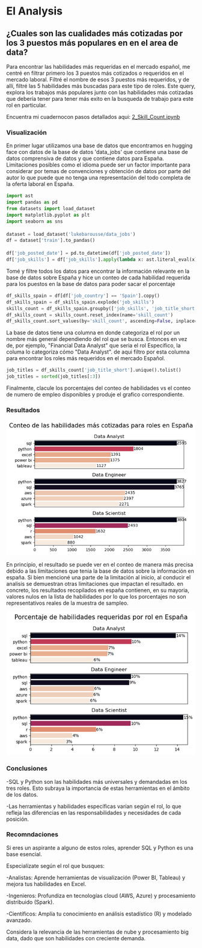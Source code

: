 # El Analysis
## ¿Cuales son las cualidades más cotizadas por los 3 puestos más populares en en el area de data?
Para encontrar las habilidades más requeridas en el mercado español, me centré en filtrar primero los 3 puestos más cotizados o requeridos en el mercado laboral. Filtré el nombre de esos 3 puestos más requeridos, y de allí, filtré las 5 habilidades más buscadas para este tipo de roles. Este query, explora los trabajos más populares junto con las habilidades más cotizadas que debería tener para tener más exito en la busqueda de trabajo para este rol en particular. 

Encuentra mi cuadernocon pasos detallados aqui:
[2_Skill_Count.ipynb](Python_data_proyect\3_Project\2_Skill_Count.ipynb)

### Visualización 

En primer lugar utilizamos una base de datos que encontramos en hugging face con datos de la base de datos 'data_jobs' que contiene una base de datos comprensiva de datos y que contiene datos para España. Limitaciones posibles como el idioma puede ser un factor importante para considerar por temas de convenciones y obtención de datos por parte del autor lo que puede que no tenga una representación del todo completa de la oferta laboral en España.


```python
import ast
import pandas as pd 
from datasets import load_dataset
import matplotlib.pyplot as plt 
import seaborn as sns 

dataset = load_dataset('lukebarousse/data_jobs')
df = dataset['train'].to_pandas()

df['job_posted_date'] = pd.to_datetime(df['job_posted_date'])
df['job_skills'] = df['job_skills'].apply(lambda x: ast.literal_eval(x) if pd.notna(x) else x)
``` 

Tomé y filtre todos los datos para encontrar la información relevante en la base de datos sobre España y hice un conteo de cada habilidad requerida para los puestos en la base de datos para poder sacar el porcentaje

```python
df_skills_spain = df[df['job_country'] == 'Spain'].copy()
df_skills_spain = df_skills_spain.explode('job_skills')
skills_count = df_skills_spain.groupby(['job_skills', 'job_title_short']).size()
df_skills_count = skills_count.reset_index(name='skill_count')
df_skills_count.sort_values(by='skill_count', ascending=False, inplace=True)
```

La base de datos tiene una columna en donde categoriza el rol por un nombre más general dependiendo del rol que se busca. Entonces en vez de, por ejemplo, "Financial Data Analyst" que seria el rol Especifico, la columa lo categoriza cómo "Data Analyst". de aqui filtro por esta columna para encontrar los roles más requeridos en el mercado Español.

```python
job_titles = df_skills_count['job_title_short'].unique().tolist()
job_titles = sorted(job_titles[:3])
```

Finalmente, clacule los porcentajes del conteo de habilidades vs el conteo de numero de empleo disponibles y produje el grafico correspondiente.
### Resultados

![Resultados de Analysis con conteo](Python_data_proyect\3_Project\Images\skill_count.png)

En principio, el resultado se puede ver en el conteo de manera más precisa debido a las limitaciones que tenia la base de datos sobre la información en españa. Si bien mencioné una parte de la limitación al inicio, al conducir el analisis se demuestran otras limitaciones que impactan el resultado. en concreto, los resultados recopilados en españa contienen, en su mayoria, valores nulos en la lista de habilidades por lo que los porcentajes no son representativos reales de la muestra de sampleo.

![Resultados de Analysis con porcentajes](Python_data_proyect\3_Project\Images\Skills_percentage.png)

### Conclusiones

-SQL y Python son las habilidades más universales y demandadas en los tres roles. Esto subraya la importancia de estas herramientas en el ámbito de los datos.

-Las herramientas y habilidades específicas varían según el rol, lo que refleja las diferencias en las responsabilidades y necesidades de cada posición.

### Recomndaciones

Si eres un aspirante a alguno de estos roles, aprender SQL y Python es una base esencial.

Especialízate según el rol que busques:

-Analistas: Aprende herramientas de visualización (Power BI, Tableau) y mejora tus habilidades en Excel.

-Ingenieros: Profundiza en tecnologías cloud (AWS, Azure) y procesamiento distribuido (Spark).

-Científicos: Amplía tu conocimiento en análisis estadístico (R) y modelado avanzado.

Considera la relevancia de las herramientas de nube y procesamiento big data, dado que son habilidades con creciente demanda.
